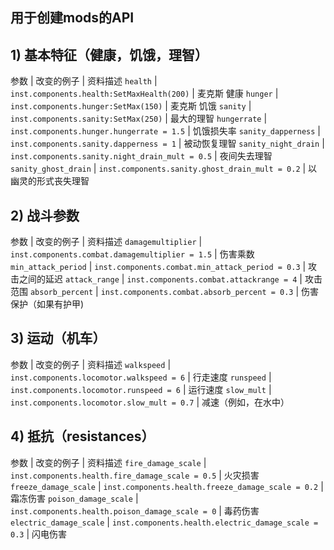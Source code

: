 ## 用于创建mods的API

## 1)  基本特征（健康，饥饿，理智）

参数	                         |          改变的例子                                                   |          资料描述
``health``		               |          ``inst.components.health:SetMaxHealth(200)``               |          麦克斯 健康
``hunger``	                 |          ``inst.components.hunger:SetMax(150)``                     |          麦克斯 饥饿
``sanity``	                 |          ``inst.components.sanity:SetMax(250)``                     |          最大的理智
``hungerrate``	             |          ``inst.components.hunger.hungerrate = 1.5``                |          饥饿损失率
``sanity_dapperness``	       |          ``inst.components.sanity.dapperness = 1``                  |          被动恢复理智
``sanity_night_drain``	     |          ``inst.components.sanity.night_drain_mult = 0.5``          |          夜间失去理智
``sanity_ghost_drain``	     |          ``inst.components.sanity.ghost_drain_mult = 0.2``          |          以幽灵的形式丧失理智


## 2)  战斗参数

参数	                         |          改变的例子                                                   |          资料描述
``damagemultiplier``		     |          ``inst.components.combat.damagemultiplier = 1.5``          |          伤害乘数
``min_attack_period``	       |          ``inst.components.combat.min_attack_period = 0.3``         |          攻击之间的延迟
``attack_range``	           |          ``inst.components.combat.attackrange = 4``                 |          攻击范围
``absorb_percent``	         |          ``inst.components.combat.absorb_percent = 0.3``            |          伤害保护（如果有护甲)

## 3)  运动（机车）

参数	                         |          改变的例子                                                   |          资料描述
``walkspeed``		             |          ``inst.components.locomotor.walkspeed = 6``                |          行走速度
``runspeed``	               |          ``inst.components.locomotor.runspeed = 6``                 |          运行速度
``slow_mult``	               |          ``inst.components.locomotor.slow_mult = 0.7``              |          减速（例如，在水中）

## 4) 抵抗（resistances）

参数	                         |          改变的例子                                                   |          资料描述
``fire_damage_scale``		     |          ``inst.components.health.fire_damage_scale = 0.5``         |          火灾损害
``freeze_damage_scale``	     |          ``inst.components.health.freeze_damage_scale = 0.2``       |          霜冻伤害
``poison_damage_scale``	     |          ``inst.components.health.poison_damage_scale = 0``         |          毒药伤害
``electric_damage_scale``	   |          ``inst.components.health.electric_damage_scale = 0.3``     |          闪电伤害
